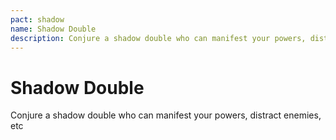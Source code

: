 ```yaml
---
pact: shadow
name: Shadow Double
description: Conjure a shadow double who can manifest your powers, distract enemies, etc
---
```


# Shadow Double

Conjure a shadow double who can manifest your powers, distract enemies, etc
